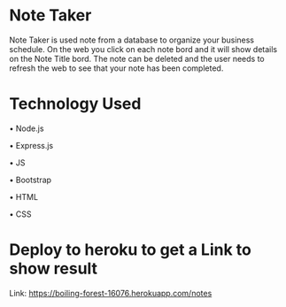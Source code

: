 # Note Taker


Note Taker is used note from a database to organize your business schedule. On the web you click on each  note bord  and it will show details on the Note Title bord. The note can be deleted and the user needs to refresh the web to see that your note has been completed.



# Technology Used 


•	Node.js

•	Express.js

•	JS

•	Bootstrap

•	HTML

•	CSS




# Deploy to heroku to get a Link to show result  
Link: https://boiling-forest-16076.herokuapp.com/notes 
